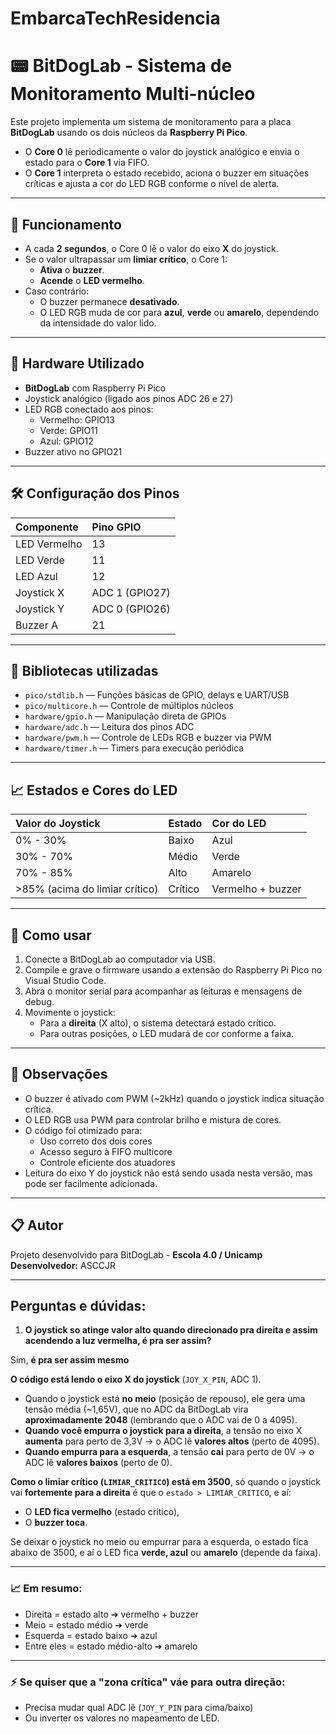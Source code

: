 # EmbarcaTechResidencia

# 📟 BitDogLab - Sistema de Monitoramento Multi-núcleo

Este projeto implementa um sistema de monitoramento para a placa **BitDogLab** usando os dois núcleos da **Raspberry Pi Pico**.

- O **Core 0** lê periodicamente o valor do joystick analógico e envia o estado para o **Core 1** via FIFO.
- O **Core 1** interpreta o estado recebido, aciona o buzzer em situações críticas e ajusta a cor do LED RGB conforme o nível de alerta.

---

## 🚀 Funcionamento

- A cada **2 segundos**, o Core 0 lê o valor do eixo **X** do joystick.
- Se o valor ultrapassar um **limiar crítico**, o Core 1:
  - **Ativa** o **buzzer**.
  - **Acende** o **LED vermelho**.
- Caso contrário:
  - O buzzer permanece **desativado**.
  - O LED RGB muda de cor para **azul**, **verde** ou **amarelo**, dependendo da intensidade do valor lido.

---

## 🔧 Hardware Utilizado

- **BitDogLab** com Raspberry Pi Pico
- Joystick analógico (ligado aos pinos ADC 26 e 27)
- LED RGB conectado aos pinos:
  - Vermelho: GPIO13
  - Verde: GPIO11
  - Azul: GPIO12
- Buzzer ativo no GPIO21

---

## 🛠️ Configuração dos Pinos

| Componente | Pino GPIO |
|:-----------|:----------|
| LED Vermelho | 13 |
| LED Verde    | 11 |
| LED Azul     | 12 |
| Joystick X   | ADC 1 (GPIO27) |
| Joystick Y   | ADC 0 (GPIO26) |
| Buzzer A     | 21 |

---

## 🧩 Bibliotecas utilizadas

- `pico/stdlib.h` — Funções básicas de GPIO, delays e UART/USB
- `pico/multicore.h` — Controle de múltiplos núcleos
- `hardware/gpio.h` — Manipulação direta de GPIOs
- `hardware/adc.h` — Leitura dos pinos ADC
- `hardware/pwm.h` — Controle de LEDs RGB e buzzer via PWM
- `hardware/timer.h` — Timers para execução periódica

---

## 📈 Estados e Cores do LED

| Valor do Joystick | Estado | Cor do LED |
|:---|:---|:---|
| 0% - 30% | Baixo | Azul |
| 30% - 70% | Médio | Verde |
| 70% - 85% | Alto | Amarelo |
| >85% (acima do limiar crítico) | Crítico | Vermelho + buzzer |

---

## 🧪 Como usar

1. Conecte a BitDogLab ao computador via USB.
2. Compile e grave o firmware usando a extensão do Raspberry Pi Pico no Visual Studio Code.
3. Abra o monitor serial para acompanhar as leituras e mensagens de debug.
4. Movimente o joystick:
   - Para a **direita** (X alto), o sistema detectará estado crítico.
   - Para outras posições, o LED mudará de cor conforme a faixa.

---

## 📝 Observações

- O buzzer é ativado com PWM (~2kHz) quando o joystick indica situação crítica.
- O LED RGB usa PWM para controlar brilho e mistura de cores.
- O código foi otimizado para:
  - Uso correto dos dois cores
  - Acesso seguro à FIFO multicore
  - Controle eficiente dos atuadores
- Leitura do eixo Y do joystick não está sendo usada nesta versão, mas pode ser facilmente adicionada.

---

## 📋 Autor

Projeto desenvolvido para BitDogLab - **Escola 4.0 / Unicamp**  
**Desenvolvedor:** ASCCJR

---

## Perguntas e dúvidas:

1. **O joystick so atinge valor alto quando direcionado pra direita e assim acendendo a luz vermelha, é pra ser assim?**

Sim, **é pra ser assim mesmo**


**O código está lendo o eixo X do joystick** (`JOY_X_PIN`, ADC 1).

- Quando o joystick está **no meio** (posição de repouso), ele gera uma tensão média (~1,65V), que no ADC da BitDogLab vira **aproximadamente 2048** (lembrando que o ADC vai de 0 a 4095).
- **Quando você empurra o joystick para a direita**, a tensão no eixo X **aumenta** para perto de 3,3V → o ADC lê **valores altos** (perto de 4095).
- **Quando empurra para a esquerda**, a tensão **cai** para perto de 0V → o ADC lê **valores baixos** (perto de 0).

**Como o limiar crítico (`LIMIAR_CRITICO`) está em 3500**, só quando o joystick vai **fortemente para a direita** é que o `estado > LIMIAR_CRITICO`, e aí:

- O **LED fica vermelho** (estado crítico),
- O **buzzer toca**.

Se deixar o joystick no meio ou empurrar para a esquerda, o estado fica abaixo de 3500, e aí o LED fica **verde, azul** ou **amarelo** (depende da faixa).

---

### 📈 Em resumo:
- Direita = estado alto ➔ vermelho + buzzer
- Meio = estado médio ➔ verde
- Esquerda = estado baixo ➔ azul
- Entre eles = estado médio-alto ➔ amarelo

---

### ⚡ Se quiser que a "zona crítica" váe para outra direção:
- Precisa mudar qual ADC lê (`JOY_Y_PIN` para cima/baixo)  
- Ou inverter os valores no mapeamento de LED.